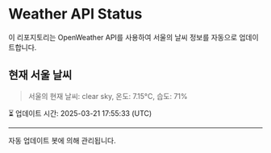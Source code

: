 
# Weather API Status

이 리포지토리는 OpenWeather API를 사용하여 서울의 날씨 정보를 자동으로 업데이트합니다.

## 현재 서울 날씨
> 서울의 현재 날씨: clear sky, 온도: 7.15°C, 습도: 71%

⏳ 업데이트 시간: 2025-03-21 17:55:33 (UTC)

---
자동 업데이트 봇에 의해 관리됩니다.
